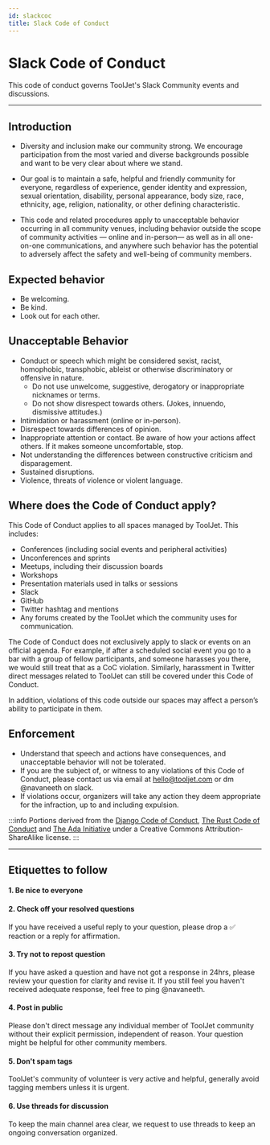 ```yaml
---
id: slackcoc
title: Slack Code of Conduct
---
```


# Slack Code of Conduct

This code of conduct governs ToolJet's Slack Community events and discussions.

---

## Introduction

- Diversity and inclusion make our community strong. We encourage participation from the most varied and diverse backgrounds possible and want to be very clear about where we stand.

- Our goal is to maintain a safe, helpful and friendly community for everyone, regardless of experience, gender identity and expression, sexual orientation, disability, personal appearance, body size, race, ethnicity, age, religion, nationality, or other defining characteristic.

- This code and related procedures apply to unacceptable behavior occurring in all community venues, including behavior outside the scope of community activities — online and in-person— as well as in all one-on-one communications, and anywhere such behavior has the potential to adversely affect the safety and well-being of community members.

## Expected behavior

- Be welcoming.
- Be kind.
- Look out for each other.

## Unacceptable Behavior

- Conduct or speech which might be considered sexist, racist, homophobic, transphobic, ableist or otherwise discriminatory or offensive in nature.
  - Do not use unwelcome, suggestive, derogatory or inappropriate nicknames or terms.
  - Do not show disrespect towards others. (Jokes, innuendo, dismissive attitudes.)
- Intimidation or harassment (online or in-person).
- Disrespect towards differences of opinion.
- Inappropriate attention or contact. Be aware of how your actions affect others. If it makes someone uncomfortable, stop.
- Not understanding the differences between constructive criticism and disparagement.
- Sustained disruptions.
- Violence, threats of violence or violent language.

## Where does the Code of Conduct apply?

This Code of Conduct applies to all spaces managed by ToolJet. This includes:

- Conferences (including social events and peripheral activities)
- Unconferences and sprints
- Meetups, including their discussion boards
- Workshops
- Presentation materials used in talks or sessions
- Slack
- GitHub
- Twitter hashtag and mentions
- Any forums created by the ToolJet which the community uses for communication.

The Code of Conduct does not exclusively apply to slack or events on an official agenda. For example, if after a scheduled social event you go to a bar with a group of fellow participants, and someone harasses you there, we would still treat that as a CoC violation. Similarly, harassment in Twitter direct messages related to ToolJet can still be covered under this Code of Conduct.

In addition, violations of this code outside our spaces may affect a person’s ability to participate in them.

## Enforcement

- Understand that speech and actions have consequences, and unacceptable behavior will not be tolerated.
- If you are the subject of, or witness to any violations of this Code of Conduct, please contact us via email at hello@tooljet.com or dm @navaneeth on slack.
- If violations occur, organizers will take any action they deem appropriate for the infraction, up to and including expulsion.

:::info
Portions derived from the [Django Code of Conduct](https://www.djangoproject.com/conduct/), [The Rust Code of Conduct](https://www.rust-lang.org/conduct.html) and [The Ada Initiative](http://adainitiative.org/2014/02/18/howto-design-a-code-of-conduct-for-your-community/) under a Creative Commons Attribution-ShareAlike license.
:::

---

## Etiquettes to follow

#### 1. Be nice to everyone

#### 2. Check off your resolved questions

If you have received a useful reply to your question, please drop a ✅ reaction or a reply for affirmation.

#### 3. Try not to repost question

If you have asked a question and have not got a response in 24hrs, please review your question for clarity and revise it. If you still feel you haven't received adequate response, feel free to ping @navaneeth.

#### 4. Post in public

Please don't direct message any individual member of ToolJet community without their explicit permission, independent of reason. Your question might be helpful for other community members.

#### 5. Don't spam tags

ToolJet's community of volunteer is very active and helpful, generally avoid tagging members unless it is urgent.

#### 6. Use threads for discussion

To keep the main channel area clear, we request to use threads to keep an ongoing conversation organized.